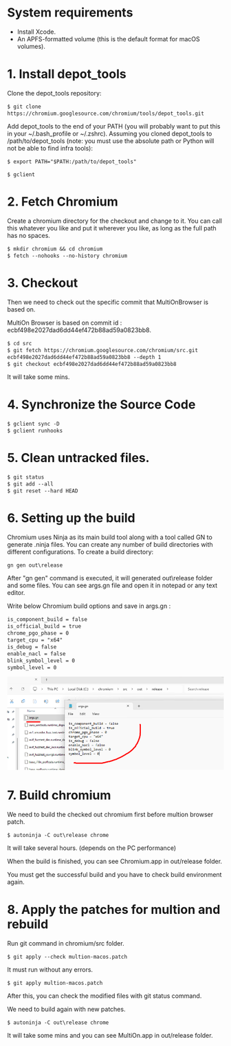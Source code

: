 # System requirements
- Install Xcode.
- An APFS-formatted volume (this is the default format for macOS volumes).

# 1. Install depot_tools

Clone the depot_tools repository:

```
$ git clone https://chromium.googlesource.com/chromium/tools/depot_tools.git
```

Add depot_tools to the end of your PATH (you will probably want to put this in your ~/.bash_profile or ~/.zshrc). Assuming you cloned depot_tools to /path/to/depot_tools (note: you must use the absolute path or Python will not be able to find infra tools):

```
$ export PATH="$PATH:/path/to/depot_tools"
```

```
$ gclient
```

# 2. Fetch Chromium

Create a chromium directory for the checkout and change to it. You can call this whatever you like and put it wherever you like, as long as the full path has no spaces.

```
$ mkdir chromium && cd chromium
$ fetch --nohooks --no-history chromium
```

# 3. Checkout

Then we need to check out the specific commit that MultiOnBrowser is based on.

MultiOn Browser is based on commit id : ecbf498e2027dad6dd44ef472b88ad59a0823bb8.

```
$ cd src
$ git fetch https://chromium.googlesource.com/chromium/src.git ecbf498e2027dad6dd44ef472b88ad59a0823bb8 --depth 1
$ git checkout ecbf498e2027dad6dd44ef472b88ad59a0823bb8
```

It will take some mins.

# 4. Synchronize the Source Code

```
$ gclient sync -D
$ gclient runhooks
```

# 5. Clean untracked files.
```
$ git status
$ git add --all
$ git reset --hard HEAD
```

# 6. Setting up the build

Chromium uses Ninja as its main build tool along with a tool called GN to generate .ninja files. You can create any number of build directories with different configurations. To create a build directory:

```
gn gen out\release
```

After "gn gen" command is executed, it will generated out\release folder and some files.
You can see args.gn file and open it in notepad or any text editor.

Write below Chromium build options and save in args.gn :
```
is_component_build = false
is_official_build = true
chrome_pgo_phase = 0
target_cpu = "x64"
is_debug = false
enable_nacl = false
blink_symbol_level = 0
symbol_level = 0
```

![args.gn](./img_win/args.gn.png)

# 7. Build chromium

We need to build the checked out chromium first before multion browser patch.

```
$ autoninja -C out\release chrome
```

It will take several hours. (depends on the PC performance)

When the build is finished, you can see Chromium.app in out/release folder. 

You must get the successful build and you have to check build environment again.

# 8. Apply the patches for multion and rebuild

Run git command in chromium/src folder.

```
$ git apply --check multion-macos.patch
```

It must run without any errors.

```
$ git apply multion-macos.patch
```
After this, you can check the modified files with git status command.

We need to build again with new patches.

```
$ autoninja -C out\release chrome
```
It will take some mins and you can see MultiOn.app in out/release folder.


